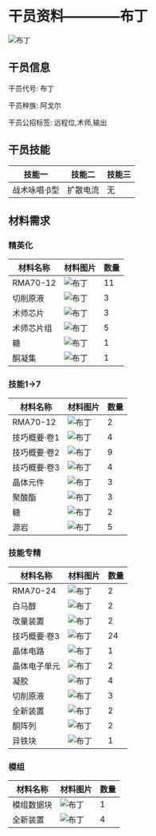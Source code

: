 # 干员资料————布丁

![布丁](./oprImages/布丁.png)

## 干员信息

干员代号: 布丁

干员种族: 阿戈尔

干员公招标签: 远程位,术师,输出

## 干员技能

| 技能一       | 技能二   | 技能三 |
| ------------ | -------- | ------ |
| 战术咏唱·β型 | 扩散电流 | 无 |

## 材料需求

### 精英化

| 材料名称      | 材料图片 | 数量  |
|---------|---------|-----|
| RMA70-12 | ![布丁](./matIcons/RMA70-12.png)  |   11  |
| 切削原液 | ![布丁](./matIcons/切削原液.png)  |   3  |
| 术师芯片 | ![布丁](./matIcons/术师芯片.png)  |   3  |
| 术师芯片组 | ![布丁](./matIcons/术师芯片组.png)  |   5  |
| 糖 | ![布丁](./matIcons/糖.png)  |   1  |
| 酮凝集 | ![布丁](./matIcons/酮凝集.png)  |   1  |

### 技能1→7

| 材料名称      | 材料图片 | 数量  |
|---------|---------|-----|
| RMA70-12 | ![布丁](./matIcons/RMA70-12.png)  |   2  |
| 技巧概要·卷1 | ![布丁](./matIcons/技巧概要·卷1.png)  |   4  |
| 技巧概要·卷2 | ![布丁](./matIcons/技巧概要·卷2.png)  |   9  |
| 技巧概要·卷3 | ![布丁](./matIcons/技巧概要·卷3.png)  |   4  |
| 晶体元件 | ![布丁](./matIcons/晶体元件.png)  |   3  |
| 聚酸酯 | ![布丁](./matIcons/聚酸酯.png)  |   3  |
| 糖 | ![布丁](./matIcons/糖.png)  |   2  |
| 源岩 | ![布丁](./matIcons/源岩.png)  |   5  |

### 技能专精

| 材料名称      | 材料图片 | 数量  |
|---------|---------|-----|
| RMA70-24 | ![布丁](./matIcons/RMA70-24.png)  |   2  |
| 白马醇 | ![布丁](./matIcons/白马醇.png)  |   2  |
| 改量装置 | ![布丁](./matIcons/改量装置.png)  |   2  |
| 技巧概要·卷3 | ![布丁](./matIcons/技巧概要·卷3.png)  |   24  |
| 晶体电路 | ![布丁](./matIcons/晶体电路.png)  |   1  |
| 晶体电子单元 | ![布丁](./matIcons/晶体电子单元.png)  |   2  |
| 凝胶 | ![布丁](./matIcons/凝胶.png)  |   4  |
| 切削原液 | ![布丁](./matIcons/切削原液.png)  |   3  |
| 全新装置 | ![布丁](./matIcons/全新装置.png)  |   2  |
| 酮阵列 | ![布丁](./matIcons/酮阵列.png)  |   2  |
| 异铁块 | ![布丁](./matIcons/异铁块.png)  |   1  |

### 模组

| 材料名称      | 材料图片 | 数量  |
|---------|---------|-----|
| 模组数据块 | ![布丁](./暂无材料图片)  |   1  |
| 全新装置 | ![布丁](./matIcons/全新装置.png)  |   4  |

